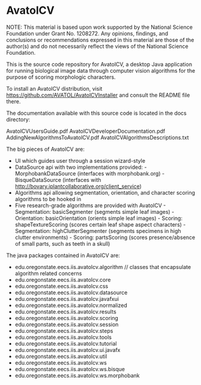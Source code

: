 # AvatolCV
NOTE: This material is based upon work supported by the National Science Foundation under Grant No. 1208272. 
Any opinions, findings, and conclusions or recommendations expressed in this material are those of the author(s) 
and do not necessarily reflect the views of the National Science Foundation.

This is the source code repository for AvatolCV, a desktop Java application for running biological image data 
through computer vision algorithms for the purpose of scoring morphologic characters.

To install an AvatolCV distribution, visit https://github.com/AVATOL/AvatolCVInstaller and consult the README file there.

The documentation available with this source code is located in the docs directory:

AvatolCVUsersGuide.pdf
AvatolCVDeveloperDocumentation.pdf
AddingNewAlgorithmsToAvatolCV.pdf
AvatolCVAlgorithmsDescriptions.txt

The big pieces of AvatolCV are:
- UI which guides user through a session wizard-style
- DataSource api with two implementations provided: 
      - MorphobankDataSource (interfaces with morphobank.org)
      - BisqueDataSource  (interfaces with http://bovary.iplantcollaborative.org/client_service)
- Algorithms api allowing segmentation, orientation, and character scoring algorithms to be hooked in
- Five research-grade algorithms are provided with AvatolCV
      - Segmentation:  basicSegmenter (segments simple leaf images)
      - Orientation:   basicOrientation (orients simple leaf images)
      - Scoring:       shapeTextureScoring (scores certain leaf shape aspect characters)
      - Segmentation:  highClutterSegmenter (segments specimens in high clutter environments)
      - Scoring:       partsScoring (scores presence/absence of small parts, such as teeth in a skull)
      
      
The java packages contained in AvatolCV are:

- edu.oregonstate.eecs.iis.avatolcv.algorithm // classes that encapsulate algorithm related concerns
- edu.oregonstate.eecs.iis.avatolcv.core
- edu.oregonstate.eecs.iis.avatolcv.css
- edu.oregonstate.eecs.iis.avatolcv.datasource
- edu.oregonstate.eecs.iis.avatolcv.javafxui
- edu.oregonstate.eecs.iis.avatolcv.normalized
- edu.oregonstate.eecs.iis.avatolcv.results
- edu.oregonstate.eecs.iis.avatolcv.scoring
- edu.oregonstate.eecs.iis.avatolcv.session
- edu.oregonstate.eecs.iis.avatolcv.steps
- edu.oregonstate.eecs.iis.avatolcv.tools
- edu.oregonstate.eecs.iis.avatolcv.tutorial
- edu.oregonstate.eecs.iis.avatolcv.ui.javafx
- edu.oregonstate.eecs.iis.avatolcv.util
- edu.oregonstate.eecs.iis.avatolcv.ws
- edu.oregonstate.eecs.iis.avatolcv.ws.bisque
- edu.oregonstate.eecs.iis.avatolcv.ws.morphobank
